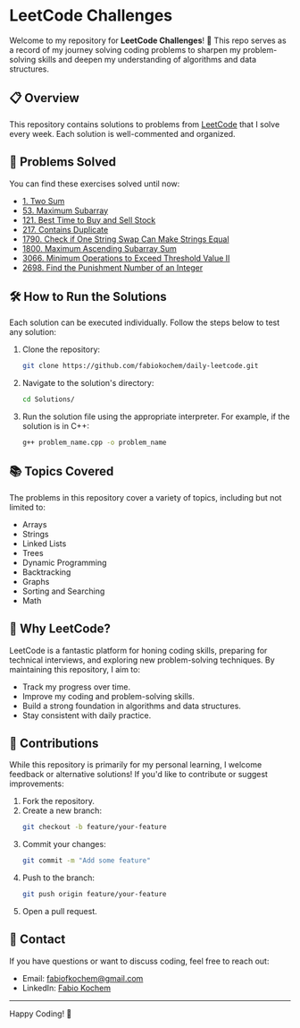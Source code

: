 # LeetCode Challenges

Welcome to my repository for **LeetCode Challenges**! 🚀 This repo serves as a record of my journey solving coding problems to sharpen my problem-solving skills and deepen my understanding of algorithms and data structures.

## 📋 Overview
This repository contains solutions to problems from [LeetCode](https://leetcode.com/) that I solve every week. Each solution is well-commented and organized.

## 📂 Problems Solved
You can find these exercises solved until now:
- [1. Two Sum](LeetCodes/two_sum.cpp)
- [53. Maximum Subarray](LeetCodes/max_subarray.cpp)
- [121. Best Time to Buy and Sell Stock](LeetCodes/buy_sell_stock.cpp)
- [217. Contains Duplicate](LeetCodes/contains_duplicate.cpp)
- [1790. Check if One String Swap Can Make Strings Equal](LeetCodes/strings_equal.py)
- [1800. Maximum Ascending Subarray Sum](LeetCodes/max_ascending.py)
- [3066. Minimum Operations to Exceed Threshold Value II](LeetCodes/exceed_threshold.py)
- [2698. Find the Punishment Number of an Integer](LeetCodes/punish_number.cpp)

## 🛠️ How to Run the Solutions
Each solution can be executed individually. Follow the steps below to test any solution:

1. Clone the repository:
   ```bash
   git clone https://github.com/fabiokochem/daily-leetcode.git
   ```
2. Navigate to the solution's directory:
   ```bash
   cd Solutions/
   ```
3. Run the solution file using the appropriate interpreter. For example, if the solution is in C++:
   ```bash
   g++ problem_name.cpp -o problem_name
   ```

## 📚 Topics Covered
The problems in this repository cover a variety of topics, including but not limited to:

- Arrays
- Strings
- Linked Lists
- Trees
- Dynamic Programming
- Backtracking
- Graphs
- Sorting and Searching
- Math

## 🌟 Why LeetCode?
LeetCode is a fantastic platform for honing coding skills, preparing for technical interviews, and exploring new problem-solving techniques. By maintaining this repository, I aim to:

- Track my progress over time.
- Improve my coding and problem-solving skills.
- Build a strong foundation in algorithms and data structures.
- Stay consistent with daily practice.

## 🤝 Contributions
While this repository is primarily for my personal learning, I welcome feedback or alternative solutions! If you'd like to contribute or suggest improvements:

1. Fork the repository.
2. Create a new branch:
   ```bash
   git checkout -b feature/your-feature
   ```
3. Commit your changes:
   ```bash
   git commit -m "Add some feature"
   ```
4. Push to the branch:
   ```bash
   git push origin feature/your-feature
   ```
5. Open a pull request.

## 📧 Contact
If you have questions or want to discuss coding, feel free to reach out:

- Email: fabiofkochem@gmail.com
- LinkedIn: [Fabio Kochem](https://linkedin.com/in/fabiofreirekochem)

---

Happy Coding! 🎉


